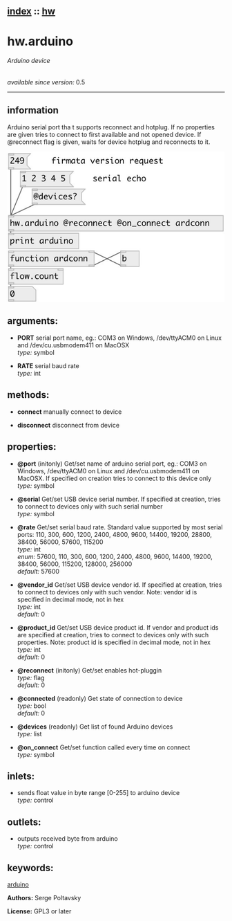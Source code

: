 [index](index.html) :: [hw](category_hw.html)
---

# hw.arduino

###### Arduino device

*available since version:* 0.5

---


## information
Arduino serial port tha t supports reconnect and hotplug. If no properties are given tries to connect to first available and not opened device. If @reconnect flag is given, waits for device hotplug and reconnects to it.


[![example](../examples/img/hw.arduino.jpg)](../examples/pd/hw.arduino.pd)



## arguments:

* **PORT**
serial port name, eg.: COM3 on Windows, /dev/ttyACM0 on Linux and
/dev/cu.usbmodem411 on MacOSX<br>
_type:_ symbol<br>

* **RATE**
serial baud rate<br>
_type:_ int<br>



## methods:

* **connect**
manually connect to device<br>

* **disconnect**
disconnect from device<br>




## properties:

* **@port** (initonly)
Get/set name of arduino serial port, eg.: COM3 on Windows, /dev/ttyACM0 on Linux and
/dev/cu.usbmodem411 on MacOSX. If specified on creation tries to connect to
this device only<br>
_type:_ symbol<br>

* **@serial** 
Get/set USB device serial number. If specified at creation, tries to connect to devices
only with such serial number<br>
_type:_ symbol<br>

* **@rate** 
Get/set serial baud rate. Standard value supported by most serial ports: 110, 300, 600,
1200, 2400, 4800, 9600, 14400, 19200, 28800, 38400, 56000, 57600, 115200<br>
_type:_ int<br>
_enum:_ 57600, 110, 300, 600, 1200, 2400, 4800, 9600, 14400, 19200, 38400, 56000, 115200, 128000, 256000<br>
_default:_ 57600<br>

* **@vendor_id** 
Get/set USB device vendor id. If specified at creation, tries to connect to devices
only with such vendor. Note: vendor id is specified in decimal mode, not in hex<br>
_type:_ int<br>
_default:_ 0<br>

* **@product_id** 
Get/set USB device product id. If vendor and product ids are specified at creation,
tries to connect to devices only with such properties. Note: product id is
specified in decimal mode, not in hex<br>
_type:_ int<br>
_default:_ 0<br>

* **@reconnect** (initonly)
Get/set enables hot-pluggin<br>
_type:_ flag<br>
_default:_ 0<br>

* **@connected** (readonly)
Get state of connection to device<br>
_type:_ bool<br>
_default:_ 0<br>

* **@devices** (readonly)
Get list of found Arduino devices<br>
_type:_ list<br>

* **@on_connect** 
Get/set function called every time on connect<br>
_type:_ symbol<br>



## inlets:

* sends float value in byte range [0-255] to arduino device<br>
_type:_ control



## outlets:

* outputs received byte from arduino<br>
_type:_ control



## keywords:

[arduino](keywords/arduino.html)






**Authors:** Serge Poltavsky




**License:** GPL3 or later





